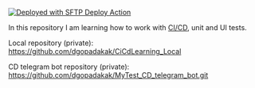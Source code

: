 [<img alt="Deployed with SFTP Deploy Action" src="https://img.shields.io/badge/Deployed With-SFTP DEPLOY ACTION-%3CCOLOR%3E?style=for-the-badge&color=0077b6">](https://github.com/wlixcc/SFTP-Deploy-Action)

In this repository I am learning how to work with [CI/CD](https://habr.com/ru/companies/tuturu/articles/530260/), unit and UI tests.

Local repository (private): https://github.com/dgopadakak/CiCdLearning_Local

CD telegram bot repository (private): https://github.com/dgopadakak/MyTest_CD_telegram_bot.git
